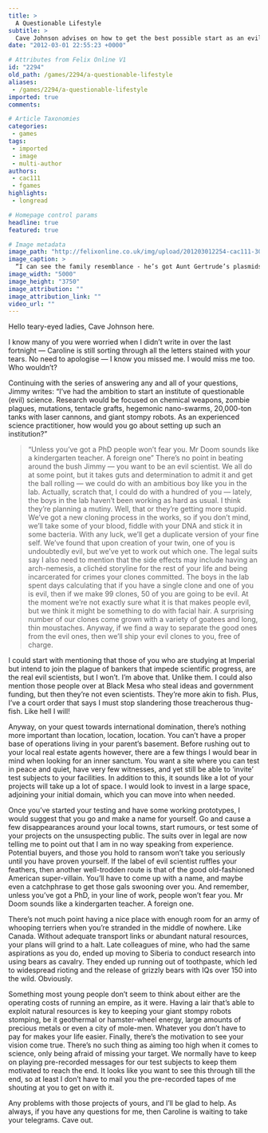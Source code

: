 ```yaml
---
title: >
  A Questionable Lifestyle
subtitle: >
  Cave Johnson advises on how to get the best possible start as an evil scientist
date: "2012-03-01 22:55:23 +0000"

# Attributes from Felix Online V1
id: "2294"
old_path: /games/2294/a-questionable-lifestyle
aliases:
 - /games/2294/a-questionable-lifestyle
imported: true
comments:

# Article Taxonomies
categories:
 - games
tags:
 - imported
 - image
 - multi-author
authors:
 - cac111
 - fgames
highlights:
 - longread

# Homepage control params
headline: true
featured: true

# Image metadata
image_path: "http://felixonline.co.uk/img/upload/201203012254-cac111-300dpi-pb-107005-1.jpg"
image_caption: >
  “I can see the family resemblance - he’s got Aunt Gertrude’s plasmids”
image_width: "5000"
image_height: "3750"
image_attribution: ""
image_attribution_link: ""
video_url: ""
---
```


Hello teary-eyed ladies, Cave Johnson here.

I know many of you were worried when I didn’t write in over the last fortnight — Caroline is still sorting through all the letters stained with your tears. No need to apologise — I know you missed me. I would miss me too. Who wouldn’t?

Continuing with the series of answering any and all of your questions, Jimmy writes: “I’ve had the ambition to start an institute of questionable (evil) science. Research would be focused on chemical weapons, zombie plagues, mutations, tentacle grafts, hegemonic nano-swarms, 20,000-ton tanks with laser cannons, and giant stompy robots. As an experienced science practitioner, how would you go about setting up such an institution?”
> “Unless you’ve got a PhD people won’t fear you. Mr Doom sounds like a kindergarten teacher. A foreign one”
There’s no point in beating around the bush Jimmy — you want to be an evil scientist. We all do at some point, but it takes guts and determination to admit it and get the ball rolling — we could do with an ambitious boy like you in the lab. Actually, scratch that, I could do with a hundred of you — lately, the boys in the lab haven’t been working as hard as usual. I think they’re planning a mutiny. Well, that or they’re getting more stupid. We’ve got a new cloning process in the works, so if you don’t mind, we’ll take some of your blood, fiddle with your DNA and stick it in some bacteria. With any luck, we’ll get a duplicate version of your fine self. We’ve found that upon creation of your twin, one of you is undoubtedly evil, but we’ve yet to work out which one. The legal suits say I also need to mention that the side effects may include having an arch-nemesis, a clichéd storyline for the rest of your life and being incarcerated for crimes your clones committed. The boys in the lab spent days calculating that if you have a single clone and one of you is evil, then if we make 99 clones, 50 of you are going to be evil. At the moment we’re not exactly sure what it is that makes people evil, but we think it might be something to do with facial hair. A surprising number of our clones come grown with a variety of goatees and long, thin moustaches. Anyway, if we find a way to separate the good ones from the evil ones, then we’ll ship your evil clones to you, free of charge.

I could start with mentioning that those of you who are studying at Imperial but intend to join the plague of bankers that impede scientific progress, are the real evil scientists, but I won’t. I’m above that. Unlike them. I could also mention those people over at Black Mesa who steal ideas and government funding, but then they’re not even scientists. They’re more akin to fish. Plus, I’ve a court order that says I must stop slandering those treacherous thug-fish. Like hell I will!

Anyway, on your quest towards international domination, there’s nothing more important than location, location, location. You can’t have a proper base of operations living in your parent’s basement. Before rushing out to your local real estate agents however, there are a few things I would bear in mind when looking for an inner sanctum. You want a site where you can test in peace and quiet, have very few witnesses, and yet still be able to ‘invite’ test subjects to your facilities. In addition to this, it sounds like a lot of your projects will take up a lot of space. I would look to invest in a large space, adjoining your initial domain, which you can move into when needed.

Once you’ve started your testing and have some working prototypes, I would suggest that you go and make a name for yourself. Go and cause a few disappearances around your local towns, start rumours, or test some of your projects on the unsuspecting public. The suits over in legal are now telling me to point out that I am in no way speaking from experience. Potential buyers, and those you hold to ransom won’t take you seriously until you have proven yourself. If the label of evil scientist ruffles your feathers, then another well-trodden route is that of the good old-fashioned American super-villain. You’ll have to come up with a name, and maybe even a catchphrase to get those gals swooning over you. And remember, unless you’ve got a PhD, in your line of work, people won’t fear you. Mr Doom sounds like a kindergarten teacher. A foreign one.

There’s not much point having a nice place with enough room for an army of whooping terriers when you’re stranded in the middle of nowhere. Like Canada. Without adequate transport links or abundant natural resources, your plans will grind to a halt. Late colleagues of mine, who had the same aspirations as you do, ended up moving to Siberia to conduct research into using bears as cavalry. They ended up running out of toothpaste, which led to widespread rioting and the release of grizzly bears with IQs over 150 into the wild. Obviously.

Something most young people don’t seem to think about either are the operating costs of running an empire, as it were. Having a lair that’s able to exploit natural resources is key to keeping your giant stompy robots stomping, be it geothermal or hamster-wheel energy, large amounts of precious metals or even a city of mole-men. Whatever you don’t have to pay for makes your life easier.
 Finally, there’s the motivation to see your vision come true. There’s no such thing as aiming too high when it comes to science, only being afraid of missing your target. We normally have to keep on playing pre-recorded messages for our test subjects to keep them motivated to reach the end. It looks like you want to see this through till the end, so at least I don’t have to mail you the pre-recorded tapes of me shouting at you to get on with it.

Any problems with those projects of yours, and I’ll be glad to help. As always, if you have any questions for me, then Caroline is waiting to take your telegrams. Cave out.
